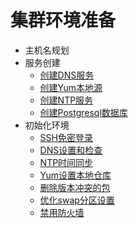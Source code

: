 # 集群环境准备
* 主机名规划
* 服务创建
    * [创建DNS服务](chapter2-2-1.md)
    * [创建Yum本地源](chapter2-2-2.md)
    * [创建NTP服务](chapter2-2-3.md)
    * [创建Postgresql数据库](chapter2-2-4.md)
* 初始化环境
    * [SSH免密登录](chapter2-3-1.md)
    * [DNS设置和检查](chapter2-3-2.md)
    * [NTP时间同步](chapter2-3-3.md)
    * [Yum设置本地仓库](chapter2-3-4.md)
    * [删除版本冲突的包](chapter2-3-5.md)
    * [优化swap分区设置](chapter2-3-6.md)
    * [禁用防火墙](chapter2-3-7.md)